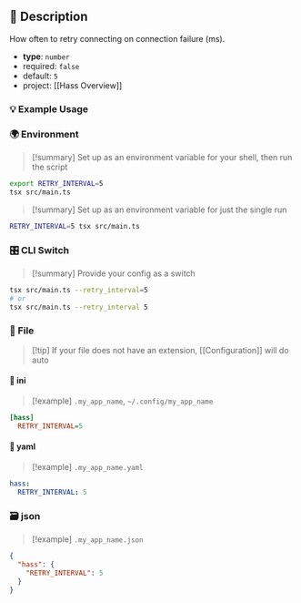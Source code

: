 ## 📜 Description

How often to retry connecting on connection failure (ms).

- **type**: `number`
- required: `false`
- default: `5`
- project: [[Hass Overview]]

### 💡 Example Usage

### 🌍 Environment

> [!summary] Set up as an environment variable for your shell, then run the script
```bash
export RETRY_INTERVAL=5
tsx src/main.ts
```
> [!summary] Set up as an environment variable for just the single run

```bash
RETRY_INTERVAL=5 tsx src/main.ts
```
### 🎛️ CLI Switch

> [!summary] Provide your config as a switch
```bash
tsx src/main.ts --retry_interval=5
# or
tsx src/main.ts --retry_interval 5
```
### 📁 File
> [!tip] If your file does not have an extension, [[Configuration]] will do auto
#### 📘 ini

> [!example] 
> `.my_app_name`, `~/.config/my_app_name`

```ini
[hass]
  RETRY_INTERVAL=5
```
#### 📄 yaml

> [!example]
> `.my_app_name.yaml`

```yaml
hass:
  RETRY_INTERVAL: 5
```
### 🗃️ json

> [!example]
> `.my_app_name.json`

```json
{
  "hass": {
    "RETRY_INTERVAL": 5
  }
}
```